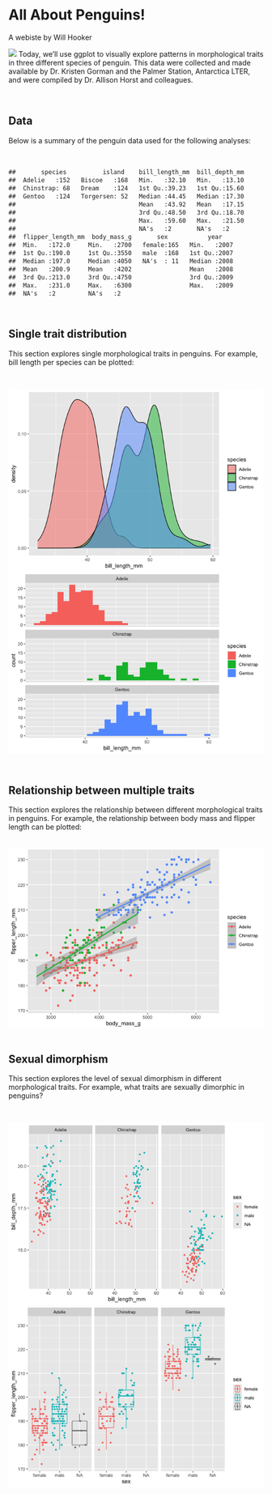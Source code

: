 All About Penguins!
================
A webiste by Will Hooker

![](/Users/willhooker/github/penguins/Penguins.jpeg) Today, we’ll use
ggplot to visually explore patterns in morphological traits in three
different species of penguin. This data were collected and made
available by Dr. Kristen Gorman and the Palmer Station, Antarctica LTER,
and were compiled by Dr. Allison Horst and colleagues.

<br>

## Data

Below is a summary of the penguin data used for the following analyses:

<br>

    ##       species          island    bill_length_mm  bill_depth_mm  
    ##  Adelie   :152   Biscoe   :168   Min.   :32.10   Min.   :13.10  
    ##  Chinstrap: 68   Dream    :124   1st Qu.:39.23   1st Qu.:15.60  
    ##  Gentoo   :124   Torgersen: 52   Median :44.45   Median :17.30  
    ##                                  Mean   :43.92   Mean   :17.15  
    ##                                  3rd Qu.:48.50   3rd Qu.:18.70  
    ##                                  Max.   :59.60   Max.   :21.50  
    ##                                  NA's   :2       NA's   :2      
    ##  flipper_length_mm  body_mass_g       sex           year     
    ##  Min.   :172.0     Min.   :2700   female:165   Min.   :2007  
    ##  1st Qu.:190.0     1st Qu.:3550   male  :168   1st Qu.:2007  
    ##  Median :197.0     Median :4050   NA's  : 11   Median :2008  
    ##  Mean   :200.9     Mean   :4202                Mean   :2008  
    ##  3rd Qu.:213.0     3rd Qu.:4750                3rd Qu.:2009  
    ##  Max.   :231.0     Max.   :6300                Max.   :2009  
    ##  NA's   :2         NA's   :2

<br>

## Single trait distribution

This section explores single morphological traits in penguins. For
example, bill length per species can be plotted:

<br>

<img src="index_files/figure-gfm/unnamed-chunk-2-1.png" style="display: block; margin: auto;" /><img src="index_files/figure-gfm/unnamed-chunk-2-2.png" style="display: block; margin: auto;" />

<br>

## Relationship between multiple traits

This section explores the relationship between different morphological
traits in penguins. For example, the relationship between body mass and
flipper length can be plotted:

<br>

<img src="index_files/figure-gfm/unnamed-chunk-3-1.png" style="display: block; margin: auto;" />

<br>

## Sexual dimorphism

This section explores the level of sexual dimorphism in different
morphological traits. For example, what traits are sexually dimorphic in
penguins?

<br>

<img src="index_files/figure-gfm/unnamed-chunk-4-1.png" style="display: block; margin: auto;" /><img src="index_files/figure-gfm/unnamed-chunk-4-2.png" style="display: block; margin: auto;" />
